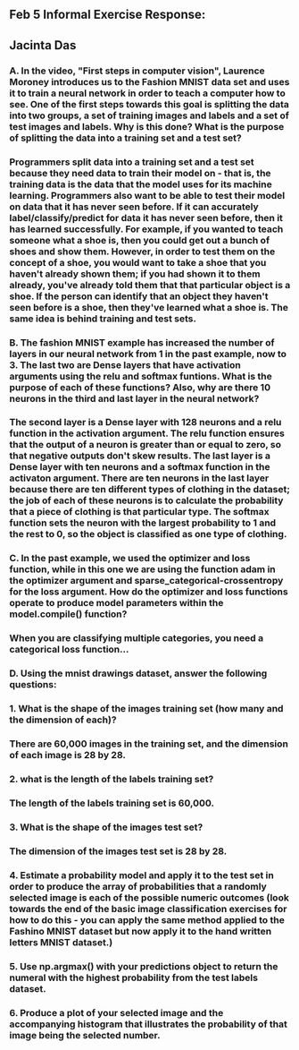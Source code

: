 ## Feb 5 Informal Exercise Response:
## Jacinta Das
### A. In the video, "First steps in computer vision", Laurence Moroney introduces us to the Fashion MNIST data set and uses it to train a neural network in order to teach a computer how to see. One of the first steps towards this goal is splitting the data into two groups, a set of training images and labels and a set of test images and labels. Why is this done? What is the purpose of splitting the data into a training set and a test set?
### Programmers split data into a training set and a test set because they need data to train their model on - that is, the training data is the data that the model uses for its machine learning. Programmers also want to be able to test their model on data that it has never seen before. If it can accurately label/classify/predict for data it has never seen before, then it has learned successfully. For example, if you wanted to teach someone what a shoe is, then you could get out a bunch of shoes and show them. However, in order to test them on the concept of a shoe, you would want to take a shoe that you haven't already shown them; if you had shown it to them already, you've already told them that that particular object is a shoe. If the person can identify that an object they haven't seen before is a shoe, then they've learned what a shoe is. The same idea is behind training and test sets.

### B. The fashion MNIST example has increased the number of layers in our neural network from 1 in the past example, now to 3. The last two are Dense layers that have activation arguments using the relu and softmax funtions. What is the purpose of each of these functions? Also, why are there 10 neurons in the third and last layer in the neural network?
### The second layer is a Dense layer with 128 neurons and a relu function in the activation argument. The relu function ensures that the output of a neuron is greater than or equal to zero, so that negative outputs don't skew results. The last layer is a Dense layer with ten neurons and a softmax function in the activaton argument. There are ten neurons in the last layer because there are ten different types of clothing in the dataset; the job of each of these neurons is to calculate the probability that a piece of clothing is that particular type. The softmax function sets the neuron with the largest probability to 1 and the rest to 0, so the object is classified as one type of clothing. 

### C. In the past example, we used the optimizer and loss function, while in this one we are using the function adam in the optimizer argument and sparse_categorical-crossentropy for the loss argument. How do the optimizer and loss functions operate to produce model parameters within the model.compile() function?
### When you are classifying multiple categories, you need a categorical loss function...


### D. Using the mnist drawings dataset, answer the following questions:
### 1. What is the shape of the images training set (how many and the dimension of each)? 
### There are 60,000 images in the training set, and the dimension of each image is 28 by 28.
### 2. what is the length of the labels training set?
### The length of the labels training set is 60,000.
### 3. What is the shape of the images test set?
### The dimension of the images test set is 28 by 28.
### 4. Estimate a probability model and apply it to the test set in order to produce the array of probabilities that a randomly selected image is each of the possible numeric outcomes (look towards the end of the basic image classification exercises for how to do this - you can apply the same method applied to the Fashino MNIST dataset but now apply it to the hand written letters MNIST dataset.)

### 5. Use np.argmax() with your predictions object to return the numeral with the highest probability from the test labels dataset.
### 
### 6. Produce a plot of your selected image and the accompanying histogram that illustrates the probability of that image being the selected number. 


